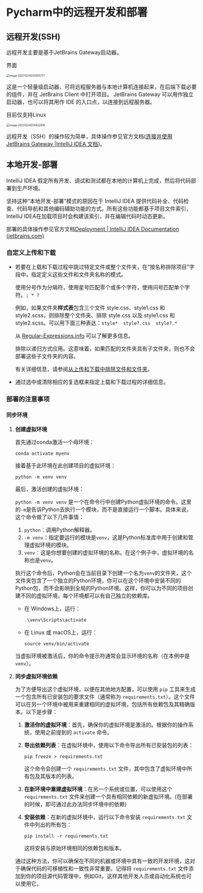 # Pycharm中的远程开发和部署

## 远程开发(SSH)

远程开发主要是基于JetBrains Gateway启动器。

界面

<img src="http://sy0316.oss-cn-hangzhou.aliyuncs.com/img/image-20231224034355777.png" alt="image-20231224034355777" style="zoom: 50%;" />

这是一个轻量级启动器，可将远程服务器与本地计算机连接起来，在后端下载必要的组件，并在 JetBrains Client 中打开项目。 JetBrains Gateway 可以用作独立启动器，也可以将其用作 IDE 的入口点，以连接到远程服务器。

目前仅支持Linux

<img src="http://sy0316.oss-cn-hangzhou.aliyuncs.com/img/image-20231224034422818.png" alt="image-20231224034422818" style="zoom:50%;" />

远程开发（SSH）的操作较为简单，具体操作参见官方文档([连接并使用 JetBrains Gateway |IntelliJ IDEA 文档](https://www.jetbrains.com/help/idea/remote-development-a.html#gateway))。

## 本地开发-部署

IntelliJ IDEA 假定所有开发、调试和测试都在本地的计算机上完成，然后将代码部署到生产环境。

坚持这种“本地开发-部署”模式的原因在于 IntelliJ IDEA 提供代码补全、代码检查、代码导航和其他编码辅助功能的方式。所有这些功能都基于项目文件索引，IntelliJ IDEA在加载项目时会构建该索引，并在编辑代码时动态更新。

部署的具体操作参见官方文档[Deployment | IntelliJ IDEA Documentation (jetbrains.com)](https://www.jetbrains.com/help/idea/deploying-applications.html)

### 自定义上传和下载

- 若要在上载和下载过程中跳过特定文件或整个文件夹，在“按名称排除项目”字段中，指定定义这些文件和文件夹名称的模式。

  使用分号作为分隔符，使用星号匹配零个或多个字符，使用问号匹配单个字符。`; * ?`

  例如，如果文件夹**样式表**包含三个文件 style.css、style1.css 和 style2.scss，则排除整个文件夹、排除 style.css 以及 style1.css 和 style2.scss。可以用下面三种表达：`style*  style?.css  style?.*`

  从 [Regular-Expressions.info](https://www.regular-expressions.info/quickstart.html) 可以了解更多信息。

  排除以递归方式应用。这意味着，如果匹配的文件夹具有子文件夹，则也不会部署这些子文件夹的内容。

  有关详细信息，请参阅[从上传和下载中排除文件和文件夹](https://www.jetbrains.com/help/idea/excluding-files-and-folders-from-deployment.html)。

- 通过选中或清除相应的复选框来指定上载和下载过程的详细信息。

### 部署的注意事项

#### 同步环境

1. **创建虚拟环境**

   首先通过conda激活一个母环境：

   ```shell
   conda activate myenv
   ```

   接着基于此环境在此创建项目的虚拟环境：

   ```shell
   python -m venv venv
   ```

   最后，激活创建的虚拟环境：

   `python -m venv venv` 是一个在命令行中创建Python虚拟环境的命令。这里的`-m`是告诉Python去执行一个模块，而不是直接运行一个脚本。具体来说，这个命令做了以下几件事情：

   1. `python`：调用Python解释器。
   2. `-m venv`：指定要运行的模块是`venv`，这是Python标准库中用于创建和管理虚拟环境的模块。
   3. `venv`：这是你想要创建的虚拟环境的名称。在这个例子中，虚拟环境的名称也是`venv`。

   执行这个命令后，Python会在当前目录下创建一个名为`venv`的文件夹，这个文件夹包含了一个独立的Python环境，你可以在这个环境中安装不同的Python包，而不会影响到全局的Python环境。这样，你可以为不同的项目创建不同的虚拟环境，每个环境都可以有自己独立的依赖库。

   - 在 Windows上，运行：

     ```powershell
     .\venv\Scripts\activate
     ```

   - 在 Linux 或 macOS上，运行：

     ```shell
     source venv/bin/activate
     ```

   当虚拟环境被激活后，你的命令提示符通常会显示环境的名称（在本例中是 `venv`）。

   

2. **同步虚拟环境依赖**

   为了方便导出这个虚拟环境，以便在其他地方配置，可以使用 `pip` 工具来生成一个包含所有已安装包的要求文件（通常称为 `requirements.txt`）。这个文件可以在另一个环境中被用来重建相同的虚拟环境，包括所有依赖包及其精确版本。以下是步骤：

   1. **激活你的虚拟环境**：首先，确保你的虚拟环境是激活的。根据你的操作系统，使用之前提到的 `activate` 命令。

   2. **导出依赖列表**：在虚拟环境中，使用以下命令导出所有已安装包的列表：

      ```shell
      pip freeze > requirements.txt
      ```

      这个命令会创建一个 `requirements.txt` 文件，其中包含了虚拟环境中所有包及其版本的列表。

   3. **在新环境中重建虚拟环境**：在另一个系统或位置，可以使用这个 `requirements.txt` 文件来创建一个具有相同依赖的新虚拟环境。(在部署的时候，即可通过此办法同步环境中的依赖)

   4. **安装依赖**：在新的虚拟环境中，运行以下命令安装 `requirements.txt` 文件中列出的所有包：

      ```shell
      pip install -r requirements.txt
      ```

      这将安装与原始环境相同的依赖包和版本。

   通过这种方法，你可以确保在不同的机器或环境中具有一致的开发环境，这对于确保代码的可移植性和一致性非常重要。记得将 `requirements.txt` 文件添加到你的项目源代码管理中，例如Git，这样其他开发人员或自动化系统也可以使用它。


